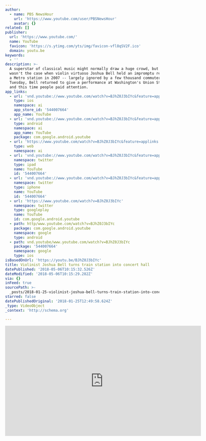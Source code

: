 ```yaml
---
author:
  - name: PBS NewsHour
    url: 'https://www.youtube.com/user/PBSNewsHour'
    avatar: {}
related: []
publisher:
  url: 'https://www.youtube.com/'
  name: YouTube
  favicon: 'https://s.ytimg.com/yts/img/favicon-vfl8qSV2F.ico'
  domain: youtu.be
keywords:
  - ''
description: >-
  A superstar of classical music might normally draw a huge crowd, but that
  wasn't the case when violin virtuoso Joshua Bell held an impromptu recital in
  a Metro station in 2007 -- largely ignored by a few thousand commuters. On
  Tuesday, Bell returned to give a performance at Washington's Union Station,
  and this time people paid attention.
app_links:
  - url: 'vnd.youtube://www.youtube.com/watch?v=BJhZ0J3bIYc&feature=applinks'
    type: ios
    namespace: ai
    app_store_id: '544007664'
    app_name: YouTube
  - url: 'vnd.youtube://www.youtube.com/watch?v=BJhZ0J3bIYc&feature=applinks'
    type: android
    namespace: ai
    app_name: YouTube
    package: com.google.android.youtube
  - url: 'https://www.youtube.com/watch?v=BJhZ0J3bIYc&feature=applinks'
    type: web
    namespace: ai
  - url: 'vnd.youtube://www.youtube.com/watch?v=BJhZ0J3bIYc&feature=applinks'
    namespace: twitter
    type: ipad
    name: YouTube
    id: '544007664'
  - url: 'vnd.youtube://www.youtube.com/watch?v=BJhZ0J3bIYc&feature=applinks'
    namespace: twitter
    type: iphone
    name: YouTube
    id: '544007664'
  - url: 'https://www.youtube.com/watch?v=BJhZ0J3bIYc'
    namespace: twitter
    type: googleplay
    name: YouTube
    id: com.google.android.youtube
  - path: http/www.youtube.com/watch?v=BJhZ0J3bIYc
    package: com.google.android.youtube
    namespace: google
    type: android
  - path: vnd.youtube/www.youtube.com/watch?v=BJhZ0J3bIYc
    package: '544007664'
    namespace: google
    type: ios
isBasedOnUrl: 'https://youtu.be/BJhZ0J3bIYc'
title: Violinist Joshua Bell turns train station into concert hall
datePublished: '2018-05-06T10:15:32.526Z'
dateModified: '2018-05-06T10:15:29.282Z'
via: {}
inFeed: true
sourcePath: >-
  _posts/2018-01-25-violinist-joshua-bell-turns-train-station-into-concert-hall.md
starred: false
datePublishedOriginal: '2018-01-25T12:49:58.624Z'
_type: VideoObject
_context: 'http://schema.org'

---
```

<iframe src="https://cdn.embedly.com/widgets/media.html?src=https%3A%2F%2Fwww.youtube.com%2Fembed%2FBJhZ0J3bIYc%3Ffeature%3Doembed&amp;url=http%3A%2F%2Fwww.youtube.com%2Fwatch%3Fv%3DBJhZ0J3bIYc&amp;image=https%3A%2F%2Fi.ytimg.com%2Fvi%2FBJhZ0J3bIYc%2Fhqdefault.jpg&amp;key=a715cf41cc93453ca338d350cd26f87b&amp;type=text%2Fhtml&amp;schema=youtube" width="640" height="360" scrolling="no" frameborder="0" allowfullscreen="" style=""></iframe>